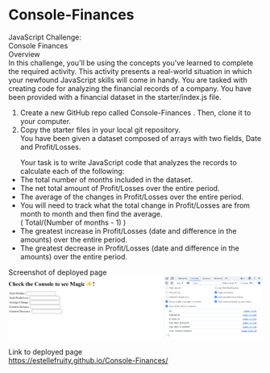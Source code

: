 # Console-Finances
JavaScript Challenge: <br>Console Finances <br>
Overview<br>
In this challenge, you'll be using the concepts you've learned to complete the required activity.
This activity presents a real-world situation in which your newfound JavaScript skills will come in
handy. You are tasked with creating code for analyzing the financial records of a company. You
have been provided with a financial dataset in the starter/index.js file.<br>

1. Create a new GitHub repo called Console-Finances . Then, clone it to your computer.<br>
2. Copy the starter files in your local git repository.<br>
You have been given a dataset composed of arrays with two fields, Date and Profit/Losses.<br>
<ul> 
    Your task is to write JavaScript code that analyzes the records to calculate each of the following:
    <li>The total number of months included in the dataset.</li>
    <li>The net total amount of Profit/Losses over the entire period.</li>
    <li>The average of the changes in Profit/Losses over the entire period.</li>
    <li>You will need to track what the total change in Profit/Losses are from month to month
        and then find the average.<br>
        ( Total/(Number of months - 1) )</li>
    <li>The greatest increase in Profit/Losses (date and difference in the amounts) over the entire
    period.</li>
    <li>The greatest decrease in Profit/Losses (date and difference in the amounts) over the entire
    period.</li>
</ul>

Screenshot of deployed page
![alt text](image.png)

Link to deployed page<br>
https://estellefruity.github.io/Console-Finances/